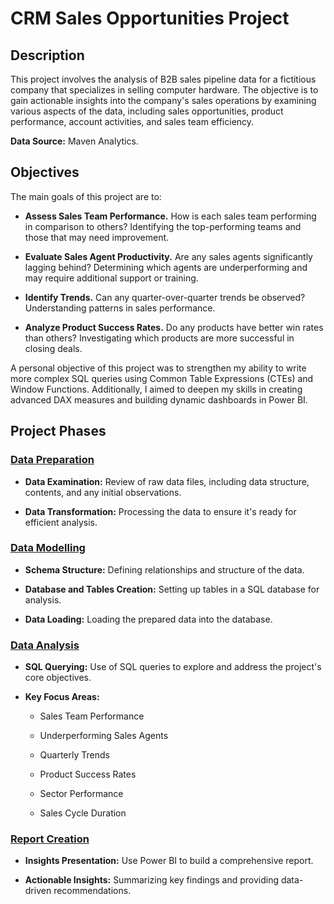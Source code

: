 # CRM Sales Opportunities Project

## Description 

This project involves the analysis of B2B sales pipeline data for a fictitious company that specializes in selling computer hardware. The objective is to gain actionable insights into the company's sales operations by examining various aspects of the data, including sales opportunities, product performance, account activities, and sales team efficiency.

**Data Source:** Maven Analytics.

## Objectives

The main goals of this project are to:

* **Assess Sales Team Performance.** How is each sales team performing in comparison to others? Identifying the top-performing teams and those that may need improvement.

* **Evaluate Sales Agent Productivity.** Are any sales agents significantly lagging behind? Determining which agents are underperforming and may require additional support or training.

* **Identify Trends.** Can any quarter-over-quarter trends be observed? Understanding patterns in sales performance.

* **Analyze Product Success Rates.** Do any products have better win rates than others? Investigating which products are more successful in closing deals.

A personal objective of this project was to strengthen my ability to write more complex SQL queries using Common Table Expressions (CTEs) and Window Functions. Additionally, I aimed to deepen my skills in creating advanced DAX measures and building dynamic dashboards in Power BI.

## Project Phases

### [Data Preparation](https://github.com/natalyamn/CRM_Sales_Opportunities_project/tree/main/1.%20Data%20Preparation)

* **Data Examination:** Review of raw data files, including data structure, contents, and any initial observations.

* **Data Transformation:** Processing the data to ensure it's ready for efficient analysis.

### [Data Modelling](https://github.com/natalyamn/CRM_Sales_Opportunities_project/tree/main/2.%20Data%20Modelling)

* **Schema Structure:** Defining relationships and structure of the data.
  
* **Database and Tables Creation:** Setting up tables in a SQL database for analysis.

* **Data Loading:** Loading the prepared data into the database.
  
### [Data Analysis](https://github.com/natalyamn/CRM_Sales_Opportunities_project/tree/main/3.%20Data%20Analysis)

* **SQL Querying:** Use of SQL queries to explore and address the project's core objectives.

* **Key Focus Areas:**

  * Sales Team Performance
    
  * Underperforming Sales Agents
    
  * Quarterly Trends
    
  * Product Success Rates
    
  * Sector Performance
    
  * Sales Cycle Duration
  
### [Report Creation](https://github.com/natalyamn/CRM_Sales_Opportunities_project/tree/main/4.%20Report%20Creation) 

* **Insights Presentation:** Use Power BI to build a comprehensive report.
 
* **Actionable Insights:** Summarizing key findings and providing data-driven recommendations.
